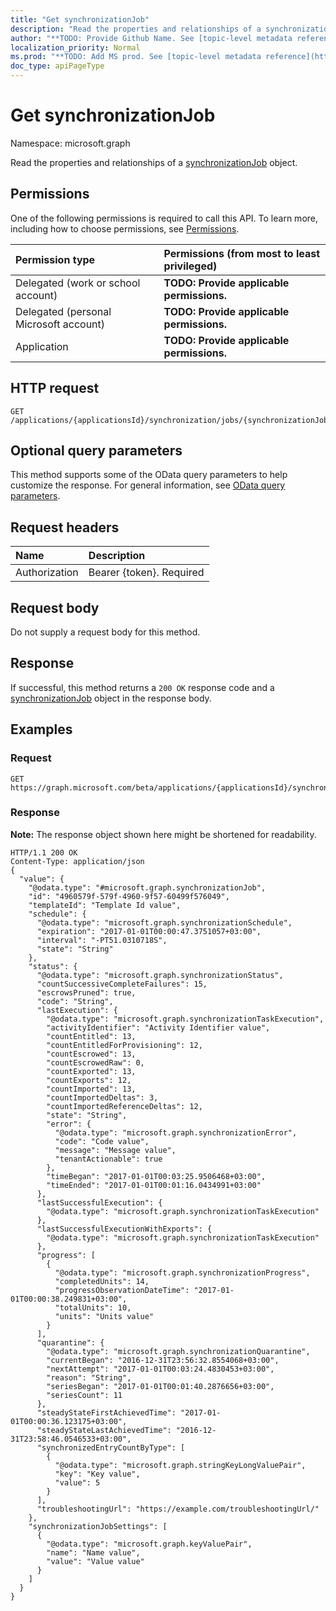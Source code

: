 ```yaml
---
title: "Get synchronizationJob"
description: "Read the properties and relationships of a synchronizationJob object."
author: "**TODO: Provide Github Name. See [topic-level metadata reference](https://msgo.azurewebsites.net/add/document/guidelines/metadata.html#topic-level-metadata)**"
localization_priority: Normal
ms.prod: "**TODO: Add MS prod. See [topic-level metadata reference](https://msgo.azurewebsites.net/add/document/guidelines/metadata.html#topic-level-metadata)**"
doc_type: apiPageType
---
```


# Get synchronizationJob

Namespace: microsoft.graph

Read the properties and relationships of a [synchronizationJob](../resources/synchronizationjob.md) object.

## Permissions
One of the following permissions is required to call this API. To learn more, including how to choose permissions, see [Permissions](/concepts/permissions-reference.md).

|Permission type|Permissions (from most to least privileged)|
|:---|:---|
|Delegated (work or school account)|**TODO: Provide applicable permissions.**|
|Delegated (personal Microsoft account)|**TODO: Provide applicable permissions.**|
|Application|**TODO: Provide applicable permissions.**|

## HTTP request
<!-- {
  "blockType": "ignored"
}
-->
``` http
GET /applications/{applicationsId}/synchronization/jobs/{synchronizationJobId}
```

## Optional query parameters
This method supports some of the OData query parameters to help customize the response. For general information, see [OData query parameters](/graph/query-parameters).

## Request headers
|Name|Description|
|:---|:---|
|Authorization|Bearer {token}. Required|

## Request body
Do not supply a request body for this method.

## Response
If successful, this method returns a `200 OK` response code and a [synchronizationJob](../resources/synchronizationjob.md) object in the response body.

## Examples

### Request
<!-- {
  "blockType": "request",
  "name": "get_synchronizationjob"
}
-->
``` http
GET https://graph.microsoft.com/beta/applications/{applicationsId}/synchronization/jobs/{synchronizationJobId}
```

### Response
**Note:** The response object shown here might be shortened for readability.
<!-- {
  "blockType": "response",
  "truncated": true,
  "@odata.type": "microsoft.graph.synchronizationJob"
}
-->
``` http
HTTP/1.1 200 OK
Content-Type: application/json
{
  "value": {
    "@odata.type": "#microsoft.graph.synchronizationJob",
    "id": "4960579f-579f-4960-9f57-60499f576049",
    "templateId": "Template Id value",
    "schedule": {
      "@odata.type": "microsoft.graph.synchronizationSchedule",
      "expiration": "2017-01-01T00:00:47.3751057+03:00",
      "interval": "-PT51.0310718S",
      "state": "String"
    },
    "status": {
      "@odata.type": "microsoft.graph.synchronizationStatus",
      "countSuccessiveCompleteFailures": 15,
      "escrowsPruned": true,
      "code": "String",
      "lastExecution": {
        "@odata.type": "microsoft.graph.synchronizationTaskExecution",
        "activityIdentifier": "Activity Identifier value",
        "countEntitled": 13,
        "countEntitledForProvisioning": 12,
        "countEscrowed": 13,
        "countEscrowedRaw": 0,
        "countExported": 13,
        "countExports": 12,
        "countImported": 13,
        "countImportedDeltas": 3,
        "countImportedReferenceDeltas": 12,
        "state": "String",
        "error": {
          "@odata.type": "microsoft.graph.synchronizationError",
          "code": "Code value",
          "message": "Message value",
          "tenantActionable": true
        },
        "timeBegan": "2017-01-01T00:03:25.9506468+03:00",
        "timeEnded": "2017-01-01T00:01:16.0434991+03:00"
      },
      "lastSuccessfulExecution": {
        "@odata.type": "microsoft.graph.synchronizationTaskExecution"
      },
      "lastSuccessfulExecutionWithExports": {
        "@odata.type": "microsoft.graph.synchronizationTaskExecution"
      },
      "progress": [
        {
          "@odata.type": "microsoft.graph.synchronizationProgress",
          "completedUnits": 14,
          "progressObservationDateTime": "2017-01-01T00:00:38.249831+03:00",
          "totalUnits": 10,
          "units": "Units value"
        }
      ],
      "quarantine": {
        "@odata.type": "microsoft.graph.synchronizationQuarantine",
        "currentBegan": "2016-12-31T23:56:32.8554068+03:00",
        "nextAttempt": "2017-01-01T00:03:24.4830453+03:00",
        "reason": "String",
        "seriesBegan": "2017-01-01T00:01:40.2876656+03:00",
        "seriesCount": 11
      },
      "steadyStateFirstAchievedTime": "2017-01-01T00:00:36.123175+03:00",
      "steadyStateLastAchievedTime": "2016-12-31T23:58:46.0546533+03:00",
      "synchronizedEntryCountByType": [
        {
          "@odata.type": "microsoft.graph.stringKeyLongValuePair",
          "key": "Key value",
          "value": 5
        }
      ],
      "troubleshootingUrl": "https://example.com/troubleshootingUrl/"
    },
    "synchronizationJobSettings": [
      {
        "@odata.type": "microsoft.graph.keyValuePair",
        "name": "Name value",
        "value": "Value value"
      }
    ]
  }
}
```

